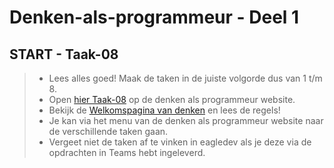 # Denken-als-programmeur - Deel 1

## START - Taak-08
>* Lees alles goed! Maak de taken in de juiste volgorde dus van 1 t/m 8.
>* Open [hier Taak-08](https://talnet.sharepoint.com/sites/Denkenalsprogrammeur2/SitePages/taak8.aspx) op de denken als programmeur website.
>* Bekijk de [Welkomspagina van denken](https://talnet.sharepoint.com/sites/Denkenalsprogrammeur2/SitePages/Denken.aspx) en lees de regels! 
>* Je kan via het menu van de denken als programmeur website naar de verschillende taken gaan.
>* Vergeet niet de taken af te vinken in eagledev als je deze via de opdrachten in Teams hebt ingeleverd.

<!--- ------------ DIT COMMENTAAR LATEN STAAN AUB ------------
------------------ ------------------------------ ------------
------------------ eagle ref:54592252
------------------ ------------------------------ ------------
------------------ DIT COMMENTAAR LATEN STAAN AUB -------- -->